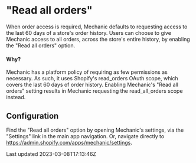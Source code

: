 # "Read all orders"

When order access is required, Mechanic defaults to requesting access to the last 60 days of a store's order history. Users can choose to give Mechanic access to all orders, across the store's entire history, by enabling the "Read all orders" option.

#### Why?

Mechanic has a platform policy of requiring as few permissions as necessary. As such, it uses Shopify's read\_orders OAuth scope, which covers the last 60 days of order history. Enabling Mechanic's "Read all orders" setting results in Mechanic requesting the read\_all\_orders scope instead.

## Configuration

Find the "Read all orders" option by opening Mechanic's settings, via the "Settings" link in the main app navigation. Or, navigate directly to https://admin.shopify.com/apps/mechanic/settings.

Last updated 2023-03-08T17:13:46Z